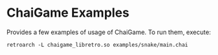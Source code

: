 # ChaiGame Examples

Provides a few examples of usage of ChaiGame. To run them, execute:

    retroarch -L chaigame_libretro.so examples/snake/main.chai

